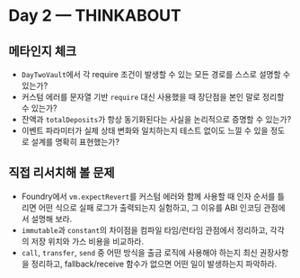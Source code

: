 # Day 2 — THINKABOUT

## 메타인지 체크
- `DayTwoVault`에서 각 require 조건이 발생할 수 있는 모든 경로를 스스로 설명할 수 있는가?
- 커스텀 에러를 문자열 기반 `require` 대신 사용했을 때 장단점을 본인 말로 정리할 수 있는가?
- 잔액과 `totalDeposits`가 항상 동기화된다는 사실을 논리적으로 증명할 수 있는가?
- 이벤트 파라미터가 실제 상태 변화와 일치하는지 테스트 없이도 느낄 수 있을 정도로 설계를 명확히 표현했는가?

## 직접 리서치해 볼 문제
- Foundry에서 `vm.expectRevert`를 커스텀 에러와 함께 사용할 때 인자 순서를 틀리면 어떤 식으로 실패 로그가 출력되는지 실험하고, 그 이유를 ABI 인코딩 관점에서 설명해 보라.
- `immutable`과 `constant`의 차이점을 컴파일 타임/런타임 관점에서 정리하고, 각각의 저장 위치와 가스 비용을 비교하라.
- `call`, `transfer`, `send` 중 어떤 방식을 출금 로직에 사용해야 하는지 최신 권장사항을 정리하고, fallback/receive 함수가 없으면 어떤 일이 발생하는지 파악하라.
